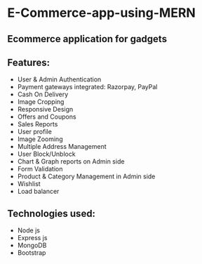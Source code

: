 # E-Commerce-app-using-MERN
## Ecommerce application for gadgets

## Features:
* User & Admin Authentication
* Payment gateways integrated: Razorpay, PayPal
* Cash On Delivery
* Image Cropping
* Responsive Design
* Offers and Coupons
* Sales Reports
* User profile
* Image Zooming
* Multiple Address Management
* User Block/Unblock
* Chart & Graph reports on Admin side
* Form Validation
* Product & Category Management in Admin side
* Wishlist
* Load balancer

## Technologies used:
* Node js
* Express js
* MongoDB
* Bootstrap


